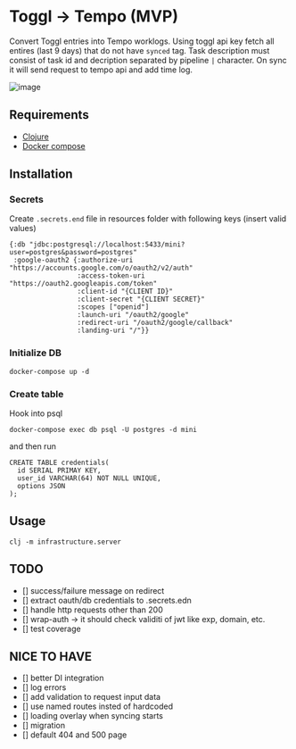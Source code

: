 
# Toggl -> Tempo (MVP)

Convert Toggl entries into Tempo worklogs. Using toggl api key fetch all entires (last 9 days) that do not have `synced` tag. Task description must consist of task id and decription separated by pipeline `|` character. On sync it will send request to tempo api and add time log.

![image](https://user-images.githubusercontent.com/4154034/152775907-6a85c1f3-d81f-429e-8243-9f60d4b14262.png)


## Requirements

* [Clojure](https://clojure.org/guides/getting_started)
* [Docker compose](https://docs.docker.com/compose/install/)

## Installation

### Secrets

Create `.secrets.end` file in resources folder with following keys (insert valid values)

```
{:db "jdbc:postgresql://localhost:5433/mini?user=postgres&password=postgres"
 :google-oauth2 {:authorize-uri "https://accounts.google.com/o/oauth2/v2/auth"
                 :access-token-uri "https://oauth2.googleapis.com/token"
                 :client-id "{CLIENT ID}"
                 :client-secret "{CLIENT SECRET}"
                 :scopes ["openid"]
                 :launch-uri "/oauth2/google"
                 :redirect-uri "/oauth2/google/callback"
                 :landing-uri "/"}}
```
### Initialize DB

```
docker-compose up -d
```

### Create table

Hook into psql

```
docker-compose exec db psql -U postgres -d mini
```

and then run 

```
CREATE TABLE credentials(
  id SERIAL PRIMAY KEY,
  user_id VARCHAR(64) NOT NULL UNIQUE,
  options JSON
);
```
## Usage

```
clj -m infrastructure.server
```

## TODO
- [] success/failure message on redirect
- [] extract oauth/db credentials to .secrets.edn
- [] handle http requests other than 200
- [] wrap-auth -> it should check validiti of jwt like exp, domain, etc.
- [] test coverage

## NICE TO HAVE
- [] better DI integration
- [] log errors
- [] add validation to request input data
- [] use named routes insted of hardcoded
- [] loading overlay when syncing starts
- [] migration
- [] default 404 and 500 page

